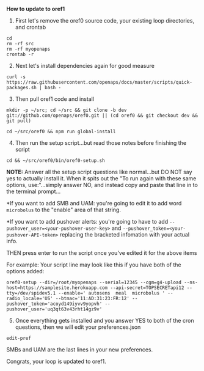 **How to update to oref1**

1. First let's remove the oref0 source code, your existing loop directories, and crontab

```
cd
rm -rf src
rm -rf myopenaps
crontab -r
```

2. Next let's install dependencies again for good measure

`curl -s https://raw.githubusercontent.com/openaps/docs/master/scripts/quick-packages.sh | bash -`

3. Then pull oref1 code and install

`mkdir -p ~/src; cd ~/src && git clone -b dev git://github.com/openaps/oref0.git || (cd oref0 && git checkout dev && git pull)`


`cd ~/src/oref0 && npm run global-install`

4. Then run the setup script...but read those notes before finishing the script

`cd && ~/src/oref0/bin/oref0-setup.sh`

**NOTE:**  Answer all the setup script questions like normal...but DO NOT say yes to actually install it.  When it spits out the "To run again with these same options, use:"...simply answer NO, and instead copy and paste that line in to the terminal prompt...

*If you want to add SMB and UAM: you're going to edit it to add word `microbolus` to the "enable" area of that string.

*If you want to add pushover alerts: you're going to have to add `--pushover_user=<your-pushover-user-key>` and `--pushover_token=<your-pushover-API-token>` replacing the bracketed infomation with your actual info.

THEN press enter to run the script once you've edited it for the above items

For example:  Your script line may look like this if you have both of the options added:

`oref0-setup --dir=/root/myopenaps --serial=12345 --cgm=g4-upload --ns-host=https://samplesite.herokuapp.com --api-secret=TOPSECRETapi12 --tty=/dev/spidev5.1 --enable=' autosens  meal  microbolus ' --radio_locale='US' --btmac='11:AD:31:23:FR:12' --pushover_token='acoyd149iyvv9yopvh' --pushover_user='uq3qt63v43rht14gz9v'`


5. Once everything gets installed and you answer YES to both of the cron questions, then we will edit your preferences.json

`edit-pref`

SMBs and UAM are the last lines in your new preferences.

Congrats, your loop is updated to oref1.
